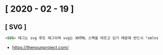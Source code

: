 # [ 2020 - 02 - 19 ]



## [ SVG ]

```html
<SVG> 태그는 svg 루트 태그이며 svg는 XHTML 스펙을 따르고 있기 때문에 반드시 "xmlns" Attribute를 이용하여 NameSpace을 지정해줘야 한다.
```

- https://thenounproject.com/